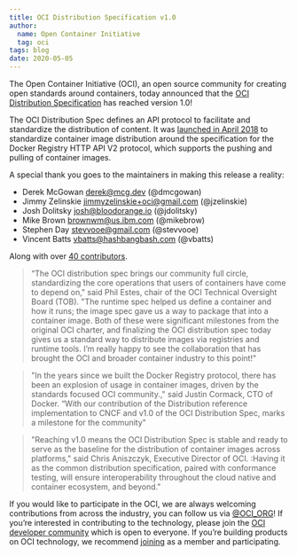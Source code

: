 ```yaml
---
title: OCI Distribution Specification v1.0
author:
  name: Open Container Initiative
  tag: oci
tags: blog
date: 2020-05-05
---
```


The Open Container Initiative (OCI), an open source community for creating open standards around containers, today announced that the [OCI Distribution Specification](https://github.com/opencontainers/distribution-spec) has reached version 1.0!

The OCI Distribution Spec defines an API protocol to facilitate and standardize the distribution of content. It was [launched in April 2018](https://www.linuxfoundation.org/en/press-release/open-container-initiative-announces-distribution-specification-project/) to standardize container image distribution around the specification for the Docker Registry HTTP API V2 protocol, which supports the pushing and pulling of container images.

A special thank you goes to the maintainers in making this release a reality: 

* Derek McGowan <derek@mcg.dev> (@dmcgowan)
* Jimmy Zelinskie <jimmyzelinskie+oci@gmail.com> (@jzelinskie)
* Josh Dolitsky <josh@bloodorange.io> (@jdolitsky)
* Mike Brown <brownwm@us.ibm.com> (@mikebrow)
* Stephen Day <stevvooe@gmail.com> (@stevvooe)
* Vincent Batts <vbatts@hashbangbash.com> (@vbatts)

Along with over [40 contributors](https://github.com/opencontainers/distribution-spec/graphs/contributors).

> “The OCI distribution spec brings our community full circle, standardizing the core operations that users of containers have come to depend on," said Phil Estes, chair of the OCI Technical Oversight Board (TOB). "The runtime spec helped us define a container and how it runs; the image spec gave us a way to package that into a container image. Both of these were significant milestones from the original OCI charter, and finalizing the OCI distribution spec today gives us a standard way to distribute images via registries and runtime tools. I’m really happy to see the collaboration that has brought the OCI and broader container industry to this point!"

> "In the years since we built the Docker Registry protocol, there has been an explosion of usage in container images, driven by the standards focused OCI community.," said Justin Cormack, CTO of Docker. “With our contribution of the Distribution reference implementation to CNCF and v1.0 of the OCI Distribution Spec, marks a milestone for the community"

> "Reaching v1.0 means the OCI Distribution Spec is stable and ready to serve as the baseline for the distribution of container images across platforms," said Chris Aniszczyk, Executive Director of OCI. :Having it as the common distribution specification, paired with conformance testing, will ensure interoperability throughout the cloud native and container ecosystem, and beyond."

If you would like to participate in the OCI, we are always welcoming contributions from across the industry, you can follow us via [@OCI_ORG](https://twitter.com/oci_org?lang=en)!  If you’re interested in contributing to the technology, please join the [OCI developer community](/community) which is open to everyone. If you’re building products on OCI technology, we recommend [joining](/join) as a member and participating.